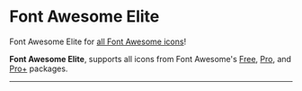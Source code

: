 # Font Awesome Elite

Font Awesome Elite for [all Font Awesome icons](https://fontawesome.com/icons)!

**Font Awesome Elite**, supports all icons from Font Awesome's [Free](https://fontawesome.com/search?ic=free), [Pro](https://fontawesome.com/search?ic=pro-collection), and [Pro+](https://fontawesome.com/search?ic=pro-plus-collection) packages.

---
